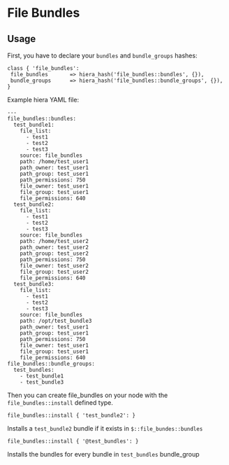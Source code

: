 File Bundles
========

Usage
-----

First, you have to declare your `bundles` and `bundle_groups` hashes:

```puppet
class { 'file_bundles':
 file_bundles       => hiera_hash('file_bundles::bundles', {}),
 bundle_groups      => hiera_hash('file_bundles::bundle_groups', {}),
}
```

Example hiera YAML file:
```
---
file_bundles::bundles:
  test_bundle1:
    file_list:
      - test1
      - test2
      - test3
    source: file_bundles
    path: /home/test_user1
    path_owner: test_user1
    path_group: test_user1
    path_permissions: 750
    file_owner: test_user1
    file_group: test_user1
    file_permissions: 640
  test_bundle2:
    file_list:
      - test1
      - test2
      - test3
    source: file_bundles
    path: /home/test_user2
    path_owner: test_user2
    path_group: test_user2
    path_permissions: 750
    file_owner: test_user2
    file_group: test_user2
    file_permissions: 640
  test_bundle3:
    file_list:
      - test1
      - test2
      - test3
    source: file_bundles
    path: /opt/test_bundle3
    path_owner: test_user1
    path_group: test_user1
    path_permissions: 750
    file_owner: test_user1
    file_group: test_user1
    file_permissions: 640
file_bundles::bundle_groups:
  test_bundles:
    - test_bundle1
    - test_bundle3

```

Then you can create file_bundles on your node with the `file_bundles::install` defined type.

```puppet
file_bundles::install { 'test_bundle2': }
```
Installs a `test_bundle2` bundle if it exists in `$::file_bundes::bundles` 

```puppet
file_bundles::install { '@test_bundles': }
```
Installs the bundles for every bundle in `test_bundles` bundle_group 
